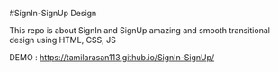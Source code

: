 #SignIn-SignUp Design

This repo is about SignIn and SignUp amazing and smooth transitional design using HTML, CSS, JS

DEMO : https://tamilarasan113.github.io/SignIn-SignUp/
